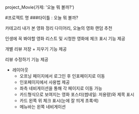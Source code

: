 project_Movie(가제: '오늘 뭐 볼까?')

#프로젝트 명
###타이틀 : 오늘 뭐 볼까?

카테고리
내가 본 영화 정리 다이어리, 오늘의 영화 랜덤 추천

인생에 꼭 봐야할 영화 리스트 및 시청한 영화에 체크 표시 기능 제공

개별 리뷰 저장 + 지우기 기능 제공

리뷰 수정하기 기능 제공

 - 레이아웃
    * 오프닝 페이지에서 로그인 후 인포페이지로 이동
    * 인포페이지에서 사용법 제공
    * 좌측 네비게이션을 통해 각 페이지로 이동 가능
    * 카드형식으로 보여지는 영화 포스터(썸네일: 저용량)와 제목 표시
    * 카드 왼쪽 위 체크 표시(눈에 잘 띄게 초록색)
    * 메뉴바는 왼쪽 네비게이션
